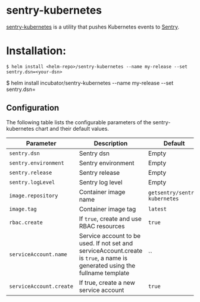 # sentry-kubernetes

[sentry-kubernetes](https://github.com/getsentry/sentry-kubernetes) is a utility that pushes Kubernetes events to [Sentry](https://sentry.io).

# Installation:

```console
$ helm install <helm-repo>/sentry-kubernetes --name my-release --set sentry.dsn=<your-dsn>
```

$ helm install incubator/sentry-kubernetes --name my-release --set sentry.dsn=<your-dsn>
## Configuration

The following table lists the configurable parameters of the sentry-kubernetes chart and their default values.

| Parameter               | Description                                                                                                                 | Default                       |
| ----------------------- | --------------------------------------------------------------------------------------------------------------------------- | ----------------------------- |
| `sentry.dsn`            | Sentry dsn                                                                                                                  | Empty                         |
| `sentry.environment`    | Sentry environment                                                                                                          | Empty                         |
| `sentry.release`        | Sentry release                                                                                                              | Empty                         |
| `sentry.logLevel`       | Sentry log level                                                                                                            | Empty                         |
| `image.repository`      | Container image name                                                                                                        | `getsentry/sentry-kubernetes` |
| `image.tag`             | Container image tag                                                                                                         | `latest`                      |
| `rbac.create`           | If `true`, create and use RBAC resources                                                                                    | `true`                        |
| `serviceAccount.name`   | Service account to be used. If not set and serviceAccount.create is `true`, a name is generated using the fullname template | ``                            |
| `serviceAccount.create` | If true, create a new service account                                                                                       | `true`                        |
